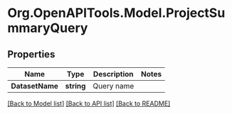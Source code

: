 # Org.OpenAPITools.Model.ProjectSummaryQuery

## Properties

Name | Type | Description | Notes
------------ | ------------- | ------------- | -------------
**DatasetName** | **string** | Query name | 

[[Back to Model list]](../README.md#documentation-for-models) [[Back to API list]](../README.md#documentation-for-api-endpoints) [[Back to README]](../README.md)


